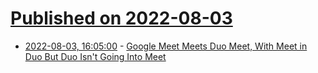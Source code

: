 # [Published on 2022-08-03](index.md)

* [2022-08-03, 16:05:00](https://tech.slashdot.org/story/22/08/03/1536228/google-meet-meets-duo-meet-with-meet-in-duo-but-duo-isnt-going-into-meet?utm_source=rss1.0mainlinkanon&utm_medium=feed) - [Google Meet Meets Duo Meet, With Meet in Duo But Duo Isn't Going Into Meet](https://tech.slashdot.org/story/22/08/03/1536228/google-meet-meets-duo-meet-with-meet-in-duo-but-duo-isnt-going-into-meet?utm_source=rss1.0mainlinkanon&utm_medium=feed)
